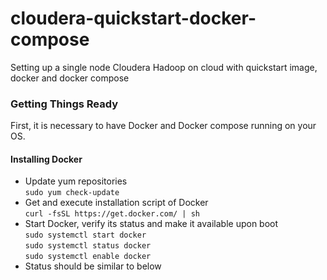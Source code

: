# cloudera-quickstart-docker-compose
Setting up a single node Cloudera Hadoop on cloud with quickstart image, docker and docker compose


### Getting Things Ready
First, it is necessary to have Docker and Docker compose running on your OS.

#### Installing Docker
* Update yum repositories  
``` sudo yum check-update ```
* Get and execute installation script of Docker  
``` curl -fsSL https://get.docker.com/ | sh ``` 
* Start Docker, verify its status and make it available upon boot  
``` sudo systemctl start docker ```  
``` sudo systemctl status docker ```  
``` sudo systemctl enable docker ```  
* Status should be similar to below
